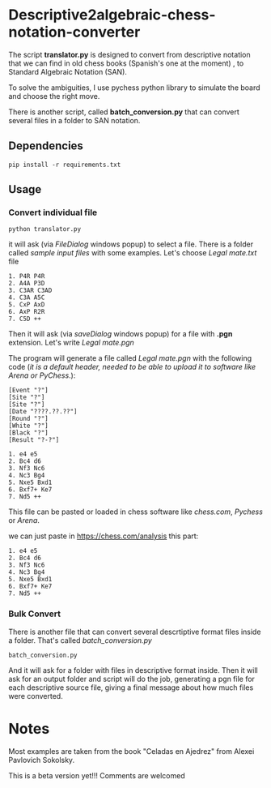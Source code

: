 # Descriptive2algebraic-chess-notation-converter
The script **translator.py** is designed to convert from descriptive notation that we can find in old chess books (Spanish's one at the moment) , to Standard Algebraic Notation (SAN).

To solve the ambiguities, I use pychess python library to simulate the board and choose the right move.

There is another script, called **batch_conversion.py** that can convert several files in a folder to SAN notation.

## Dependencies
 ```pip install -r requirements.txt```

## Usage
### Convert individual file
```python translator.py```

it will ask (via *FileDialog* windows popup) to select a file. There is a folder called *sample input files* with some examples. Let's choose *Legal mate.txt* file
```
1. P4R P4R
2. A4A P3D
3. C3AR C3AD
4. C3A A5C
5. CxP AxD
6. AxP R2R
7. C5D ++
```
Then it will ask (via *saveDialog* windows popup) for a file with **.pgn** extension. Let's write *Legal mate.pgn*

The program will generate a file called *Legal mate.pgn* with the following code (*it is a default header, needed to be able to upload it to software like Arena or PyChess*.):

```
[Event "?"]
[Site "?"]
[Site "?"]
[Date "????.??.??"]
[Round "?"]
[White "?"]
[Black "?"]
[Result "?-?"]

1. e4 e5
2. Bc4 d6
3. Nf3 Nc6
4. Nc3 Bg4
5. Nxe5 Bxd1
6. Bxf7+ Ke7
7. Nd5 ++
```

This file can be pasted or loaded in chess software like *chess.com*, *Pychess* or *Arena*.

we can just paste in <https://chess.com/analysis> this part:
```
1. e4 e5
2. Bc4 d6
3. Nf3 Nc6
4. Nc3 Bg4
5. Nxe5 Bxd1
6. Bxf7+ Ke7
7. Nd5 ++
`````

### Bulk Convert 
There is another file that can convert several descrtiptive format files inside a folder. That's called *batch_conversion.py*

```batch_conversion.py```

And it will ask for a folder with files in descriptive format inside. 
Then it will ask for an output folder and script will do the job, generating a pgn file for each descriptive source file, giving a final message about how much files were converted.

# Notes
Most examples are taken from the book "Celadas en Ajedrez" from Alexei Pavlovich Sokolsky.

This is a beta version yet!!!
Comments are welcomed








